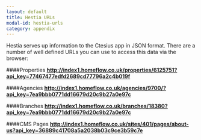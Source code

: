 ```yaml
---
layout: default
title: Hestia URLs
modal-id: hestia-urls
category: appendix
---
```

Hestia serves up information to the Ctesius app in JSON format. There are a number of well defined URLs you can use to access this data via the browser:

####Properties
**http://index1.homeflow.co.uk/properties/6125751?api_key=77467477edfd2689cd77796a2c4b019f**

####Agencies
**http://index1.homeflow.co.uk/agencies/9700/?api_key=7ea9bbb0771dd16679d20c9b27a0e97c**

####Branches
**http://index1.homeflow.co.uk/branches/18380?api_key=7ea9bbb0771dd16679d20c9b27a0e97c**

####CMS Pages
**http://index1.homeflow.co.uk/sites/401/pages/about-us?api_key=36889c41708a5a2038b03c9ce3b59c7e**